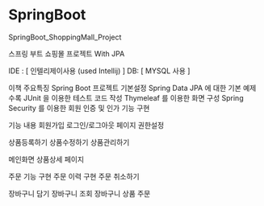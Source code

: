 # SpringBoot
 SpringBoot_ShoppingMall_Project

스프링 부트 쇼핑몰 프로젝트 With JPA

IDE : [ 인텔리제이사용 (used Intellij) ] 
DB: [ MYSQL 사용 ] 

이책 주요특징
Spring Boot 프로젝트 기본설정
Spring Data JPA 에 대한 기본 예제 수록
JUnit 을 이용한 테스트 코드 작성
Thymeleaf 를 이용한 화면 구성
Spring Security 를 이용한 회원 인증 및 인가 기능 구현


기능 내용
회원가입 
로그인/로그아웃
페이지 권한설정

상품등록하기
상품수정하기
상품관리하기

메인화면
상품상세 페이지 

주문 기능 구현
주문 이력 구현
주문 취소하기

장바구니 담기
장바구니 조회
장바구니 상품 주문 
